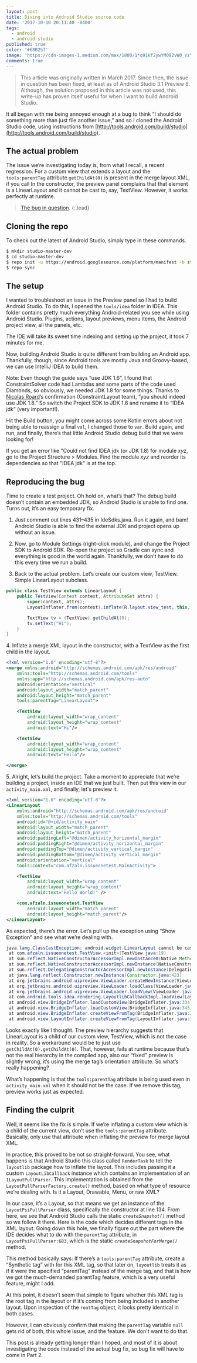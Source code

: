 ```yaml
---
layout: post
title: Diving into Android Studio source code
date: '2017-10-10 20:11:40 -0400'
tags:
  - android
  - android-studio
published: true
color: '#68B257'
image: 'https://cdn-images-1.medium.com/max/1800/1*q91Kf2ywYM092vW0_VzYnA.png'
comments: true
---
```

> This article was originally written in March 2017. Since then, the issue in question has been fixed, at least as of Android Studio 3.1 Preview 8. Although, the solution proposed in this article was not used, this write-up has proven itself useful for when I want to build Android Studio.

It all began with me being annoyed enough at a bug to think “I should do something more than just file another issue,” and so I cloned the Android Studio code, using instructions from [http://tools.android.com/build/studio](http://tools.android.com/build/studio).

## The actual problem

The issue we’re investigating today is, from what I recall, a recent regression. For a custom view that extends a layout and the `tools:parentTag` attribute `getChildAt(0)` is present in the merge layout XML, if you call  In the constructor, the preview panel complains that that element is a LinearLayout and it cannot be cast to, say, TextView. However, it works perfectly at runtime.

> [The bug in question](https://code.google.com/p/android/issues/detail?id=230604).
{:.lead}


## Cloning the repo

To check out the latest of Android Studio, simply type in these commands.

```sh
$ mkdir studio-master-dev
$ cd studio-master-dev
$ repo init -u https://android.googlesource.com/platform/manifest -b studio-master-dev
$ repo sync
```


## The setup

I wanted to troubleshoot an issue in the Preview panel so I had to build Android Studio. To do this, I opened the `tools/idea` folder in IDEA. This folder contains pretty much everything Android-related you see while using Android Studio. Plugins, actions, layout previews, menu items, the Android project view, all the panels, etc.

The IDE will take its sweet time indexing and setting up the project, it took 7 minutes for me.

Now, building Android Studio is quite different from building an Android app. Thankfully, though, since Android tools are mostly Java and Groovy-based, we can use IntelliJ IDEA to build them.

Note: Even though the guide says “use JDK 1.6”, I found that ConstraintSolver code had Lambdas and some parts of the code used Diamonds, so obviously, we needed JDK 1.8 for some things. Thanks to [Nicolas Roard](https://www.reddit.com/r/androiddev/comments/5y4lil/constraintlayout_102_is_now_available/deorcrs/)’s  confirmation (ConstraintLayout team), “you should indeed use JDK 1.8.” So switch the Project SDK to JDK 1.8 and rename it to “IDEA jdk” (very important!).

Hit the Build button, you might come across some Kotlin errors about not being able to reassign a final `val`, I changed those to `var`. Build  again, and run, and finally, there’s that little Android Studio debug build that we were looking for!

If you get an error like "Could not find IDEA jdk (or JDK 1.8) for module _xyz_, go to the Project Structure > Modules. Find the module _xyz_ and reorder its dependencies so that "IDEA jdk" is at the top.


## Reproducing the bug

Time to create a test project. Oh hold on, what’s that? The debug build doesn’t contain an embedded JDK, so Android Studio is unable to find one. Turns out, it’s an easy temporary fix.

1. Just comment out lines 431–435 in IdeSdks.java. Run it again, and bam! Android Studio is able to find the external JDK and project opens up without an issue. 
2. Now, go to Module Settings (right-click module), and change the Project SDK to Android SDK. Re-open the project so Gradle can sync and everything is good in the world again. Thankfully, we don’t have to do this every time we run a build.

3. Back to the actual problem. Let’s create our custom view, TestView. Simple LinearLayout subclass.

```java
public class TestView extends LinearLayout {
    public TestView(Context context, AttributeSet attrs) {
        super(context, attrs);
        LayoutInflater.from(context).inflate(R.layout.view_test, this, true);

        TextView tv = (TextView) getChildAt(0);
        tv.setText("Hi");
    }
}
```

4\. Inflate a merge XML layout in the constructor, with a TextView as the first child in the layout.

```xml
<?xml version="1.0" encoding="utf-8"?>
<merge xmlns:android="http://schemas.android.com/apk/res/android"
    xmlns:tools="http://schemas.android.com/tools"
    xmlns:app="http://schemas.android.com/apk/res-auto"
    android:orientation="vertical"
    android:layout_width="match_parent"
    android:layout_height="match_parent"
    tools:parentTag="LinearLayout">

    <TextView
        android:layout_width="wrap_content"
        android:layout_height="wrap_content"
        android:text="Hi"/>

    <TextView
        android:layout_width="wrap_content"
        android:layout_height="wrap_content"
        android:text="Hello"/>

</merge>
```

5\. Alright, let’s build the project. Take a moment to appreciate that we’re building a project, inside an IDE that we just built. Then put this view in our `activity_main.xml`, and finally, let's preview it.

```xml
<?xml version="1.0" encoding="utf-8"?>
<LinearLayout
    xmlns:android="http://schemas.android.com/apk/res/android"
    xmlns:tools="http://schemas.android.com/tools"
    android:id="@+id/activity_main"
    android:layout_width="match_parent"
    android:layout_height="match_parent"
    android:paddingLeft="@dimen/activity_horizontal_margin"
    android:paddingRight="@dimen/activity_horizontal_margin"
    android:paddingTop="@dimen/activity_vertical_margin"
    android:paddingBottom="@dimen/activity_vertical_margin"
    android:orientation="vertical"
    tools:context="com.afzaln.issueonetest.MainActivity">

    <TextView
        android:layout_width="wrap_content"
        android:layout_height="wrap_content"
        android:text="Hello World!" />

    <com.afzaln.issueonetest.TestView
        android:layout_width="match_parent"
        android:layout_height="match_parent"/>
</LinearLayout>
```

As expected, there’s the error. Let’s pull up the exception using “Show Exception” and see what we’re dealing with.


```java
java.lang.ClassCastException: android.widget.LinearLayout cannot be cast to android.widget.TextView
 at com.afzaln.issueonetest.TestView.<init>(TestView.java:19)
 at sun.reflect.NativeConstructorAccessorImpl.newInstance0(Native Method)
 at sun.reflect.NativeConstructorAccessorImpl.newInstance(NativeConstructorAccessorImpl.java:62)
 at sun.reflect.DelegatingConstructorAccessorImpl.newInstance(DelegatingConstructorAccessorImpl.java:45)
 at java.lang.reflect.Constructor.newInstance(Constructor.java:423)
 at org.jetbrains.android.uipreview.ViewLoader.createNewInstance(ViewLoader.java:465)
 at org.jetbrains.android.uipreview.ViewLoader.loadClass(ViewLoader.java:172)
 at org.jetbrains.android.uipreview.ViewLoader.loadView(ViewLoader.java:105)
 at com.android.tools.idea.rendering.LayoutlibCallbackImpl.loadView(LayoutlibCallbackImpl.java:186)
 at android.view.BridgeInflater.loadCustomView(BridgeInflater.java:334)
 at android.view.BridgeInflater.loadCustomView(BridgeInflater.java:345)
 at android.view.BridgeInflater.createViewFromTag(BridgeInflater.java:245)
 at android.view.LayoutInflater.createViewFromTag(LayoutInflater.java:727)...
```

Looks exactly like I thought. The preview hierarchy suggests that LinearLayout is a child of our custom view, TestView, which is not the case in reality. So a workaround would be to just use `getChildAt(0).getChildAt(0)`. That, however, fails at runtime because that’s not the real hierarchy in the compiled app, also our “fixed” preview is slightly wrong, it’s using the merge tag’s orientation attribute. So what’s really happening?

What’s happening is that the `tools:parentTag` attribute is being used even in `activity_main.xml` when it should not be the case. If we remove this tag, preview works just as expected.

## Finding the culprit

Well, it seems like the fix is simple. If we’re inflating a custom view which is a child of the current view, don’t use the `tools:parentTag` attribute. Basically, only use that attribute when inflating the preview for merge layout XML.

In practice, this proved to be not so straight-forward. You see, what happens is that Android Studio this class called `RenderTask` to tell the `layoutlib` package how to inflate the
layout. This includes passing it a custom `LayoutLibCallback` instance which contains an implementation of an `ILayoutPullParser`. This implementation is obtained from the `LayoutPullParserFactory.create()` method, based on what type of resource we’re dealing with. Is it a Layout, Drawable, Menu, or raw XML?

In our case, it’s a Layout, so that means we get an instance of the `LayoutPsiPullParser` class, specifically the constructor at line 134. From here, we see that Android Studio calls the static *`createSnapshot()`* method so we follow it there. Here is the code which decides different tags in the XML layout. Going down this hole, we finally figure out the part where the IDE decides what to do with the `parentTag` attribute, in `LayoutPsiPullParser:683`, which is
the static *`createSnapshotForMerge()`* method.

This method basically says: If there’s a `tools:parentTag` attribute, create a “Synthetic tag” with for this XML tag, so that later on, `layoutlib` treats it as if it were the specified “parentTag” instead of the merge tag, and that is how we got the much-demanded parentTag feature, which is a very useful feature, might I add.

At this point, it doesn’t seem that simple to figure whether this XML tag is the root tag in the layout or if it’s coming from being included in another layout. Upon inspection of the `rootTag` object, it looks pretty identical in both cases.

However, I can obviously confirm that making the `parentTag` variable `null` gets rid of both, this whole issue, and the feature. We don't want to do that.

This post is already getting longer than I hoped, and most of it is about investigating the code instead of the actual bug fix, so bug fix will have to come in Part 2.
